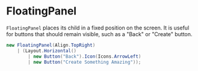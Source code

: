 # FloatingPanel

`FloatingPanel` places its child in a fixed position on the screen. It is useful
for buttons that should remain visible, such as a "Back" or "Create" button.

```csharp
new FloatingPanel(Align.TopRight)
    | (Layout.Horizontal()
        | new Button("Back").Icon(Icons.ArrowLeft)
        | new Button("Create Something Amazing"));
```
